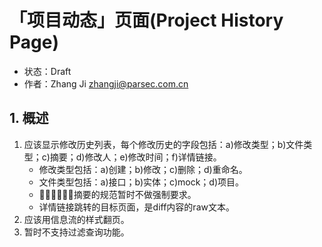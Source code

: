 # 「项目动态」页面(Project History Page)
- 状态：Draft
- 作者：Zhang Ji zhangji@parsec.com.cn

## 1. 概述
1. 应该显示修改历史列表，每个修改历史的字段包括：a)修改类型；b)文件类型；c)摘要；d)修改人；e)修改时间；f)详情链接。
   * 修改类型包括：a)创建；b)修改；c)删除；d)重命名。
   * 文件类型包括：a)接口；b)实体；c)mock；d)项目。
   * 摘要的规范暂时不做强制要求。
   * 详情链接跳转的目标页面，是diff内容的raw文本。
2. 应该用信息流的样式翻页。
3. 暂时不支持过滤查询功能。
